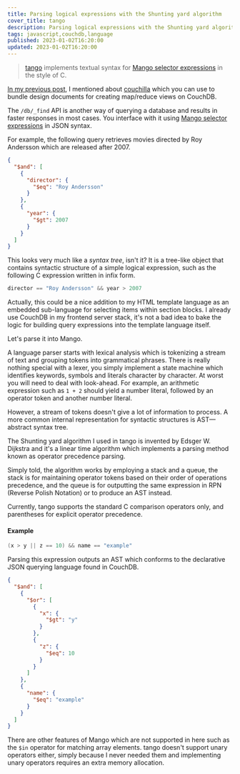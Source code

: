 ```yaml
---
title: Parsing logical expressions with the Shunting yard algorithm
cover_title: tango
description: Parsing logical expressions with the Shunting yard algorithm
tags: javascript,couchdb,language
published: 2023-01-02T16:20:00
updated: 2023-01-02T16:20:00
---
```


> [tango](https://github.com/onur1/tango) implements textual syntax for [Mango selector expressions](https://docs.couchdb.org/en/stable/api/database/find.html) in the style of C.

[In my previous post](./couchilla.md), I mentioned about [couchilla](https://github.com/onur1/couchilla) which you can use to bundle design documents for creating map/reduce views on CouchDB.

The `/db/_find` API is another way of querying a database and results in faster responses in most cases. You interface with it using [Mango selector expressions](https://docs.couchdb.org/en/stable/api/database/find.html) in JSON syntax.

For example, the following query retrieves movies directed by Roy Andersson which are released after 2007.

```json
{
  "$and": [
    {
      "director": {
        "$eq": "Roy Andersson"
      }
    },
    {
      "year": {
        "$gt": 2007
      }
    }
  ]
}
```

This looks very much like a _syntax tree_, isn't it? It is a tree-like object that contains syntactic structure of a simple logical expression, such as the following C expression written in infix form.

```c
director == "Roy Andersson" && year > 2007
```

Actually, this could be a nice addition to my HTML template language as an embedded sub-language for selecting items within section blocks. I already use CouchDB in my frontend server stack, it's not a bad idea to bake the logic for building query expressions into the template language itself.

Let's parse it into Mango.

A language parser starts with lexical analysis which is tokenizing a stream of text and grouping tokens into grammatical phrases. There is really nothing special with a lexer, you simply implement a state machine which identifies keywords, symbols and literals character by character. At worst you will need to deal with look-ahead. For example, an arithmetic expression such as `1 + 2` should yield a number literal, followed by an operator token and another number literal.

However, a stream of tokens doesn't give a lot of information to process. A more common internal representation for syntactic structures is AST&mdash;abstract syntax tree.

The Shunting yard algorithm I used in tango is invented by Edsger W. Dijkstra and it's a linear time algorithm which implements a parsing method known as operator precedence parsing.

Simply told, the algorithm works by employing a stack and a queue, the stack is for maintaining operator tokens based on their order of operations precedence, and the queue is for outputting the same expression in RPN (Reverse Polish Notation) or to produce an AST instead.

Currently, tango supports the standard C comparison operators only, and parentheses for explicit operator precedence.

#### Example

```c
(x > y || z == 10) && name == "example"
```

Parsing this expression outputs an AST which conforms to the declarative JSON querying language found in CouchDB.

```json
{
  "$and": [
    {
      "$or": [
        {
          "x": {
            "$gt": "y"
          }
        },
        {
          "z": {
            "$eq": 10
          }
        }
      ]
    },
    {
      "name": {
        "$eq": "example"
      }
    }
  ]
}
```

There are other features of Mango which are not supported in here such as the `$in` operator for matching array elements. tango doesn't support unary operators either, simply because I never needed them and implementing unary operators requires an extra memory allocation.
